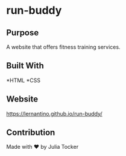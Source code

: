 # run-buddy

## Purpose
A website that offers fitness training services.

## Built With 
*HTML
*CSS

## Website
https://lernantino.github.io/run-buddy/

## Contribution 
Made with ❤️ by Julia Tocker
